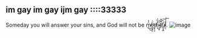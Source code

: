 ## im gay im gay ijm gay ::::33333
Someday you will answer your sins, and God will not be m̸̫̈́̉͜͜e̷̛͖͙̗͛̈̇ͅr̸̛̮̥̠͓c̶̣̖̓̽͂́i̴̘̲̱̹͂͝f̸̞͒̿u̸̺̮̯̼̐̇͛͝l̷̩͊͐̇͠ͅ.
![image](https://github.com/user-attachments/assets/a27e083e-b470-48a6-baa2-13a005c5675f)

<!--
**Emil3424/Emil3424** is a ✨ _special_ ✨ repository because its `README.md` (this file) appears on your GitHub profile.

Here are some ideas to get you started:

- 🔭 I’m currently working on ...
- 🌱 I’m currently learning ...
- 👯 I’m looking to collaborate on ...
- 🤔 I’m looking for help with ...
- 💬 Ask me about ...
- 📫 How to reach me: ...
- 😄 Pronouns: ...
- ⚡ Fun fact: ...
-->
